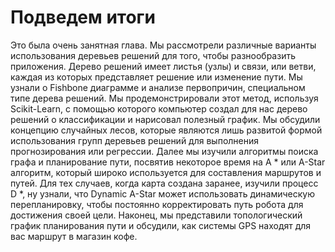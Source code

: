 # Подведем итоги

Это была очень занятная глава. Мы рассмотрели различные варианты использования деревьев решений для того, чтобы разнообразить приложения. Дерево решений имеет листья \(узлы\) и связи, или ветви, каждая из которых представляет решение или изменение пути. Мы узнали о Fishbone диаграмме и анализе первопричин, специальном типе дерева решений. Мы продемонстрировали этот метод, используя Scikit-Learn, с помощью которого компьютер создал для нас дерево решений о классификации и нарисовал полезный график. Мы обсудили концепцию случайных лесов, которые являются лишь развитой формой использования групп деревьев решений для выполнения прогнозирования или регрессии. Далее мы изучили алгоритмы поиска графа и планирование пути, посвятив некоторое время на A \* или A-Star алгоритм, который широко используется для составления маршрутов и путей. Для тех случаев, когда карта создана заранее, изучили процесс D \*, ну узнали, что Dynamic A-Star может использовать динамическую перепланировку, чтобы постоянно корректировать путь робота для достижения своей цели. Наконец, мы представили топологический график планирования пути и обсудили, как системы GPS находят для вас маршрут в магазин кофе.

